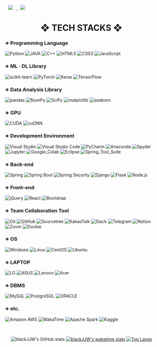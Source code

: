 <div align=left>

  <a href="mailto:jjinwoo92@gmail.com">
    <img 
        src="https://img.shields.io/badge/Gmail-d14836?style=for-the-badge&logo=Gmail&logoColor=white&link=mailto:jjinwoo92@gmail.com"
        style="height : auto; margin-left : 10px; margin-right : 10px;"/>
</a>
<a href="https://blackjjw.github.io/">
    <img 
        src="https://img.shields.io/badge/blog-181717.svg?&style=for-the-badge&logo=GitHub&logoColor=white"
        style="height : auto; margin-left : 10px; margin-right : 10px;"/>
</a>
  
</div>

<div align=center><h1>❖ TECH STACKS ❖</h1></div>

<div align=left>
  <h3>※ Programming Language </h3>
  <img alt="Python" src ="https://img.shields.io/badge/Python-3776AB.svg?&style=for-the-badge&logo=Python&logoColor=white"/>
  <img alt="JAVA" src ="https://img.shields.io/badge/JAVA-FF160B.svg?&style=for-the-badge&logo=JAVA&logoColor=white"/>
  <img alt="C++" src ="https://img.shields.io/badge/-c++-00599C.svg?&style=for-the-badge&logo=cplusplus&logoColor=white"/>
  <img alt="HTML5" src ="https://img.shields.io/badge/HTML5-E34F26.svg?&style=for-the-badge&logo=HTML5&logoColor=white"/>
  <img alt="CSS3" src ="https://img.shields.io/badge/CSS3-1572B6.svg?&style=for-the-badge&logo=CSS3&logoColor=white"/>
  <img alt="JavaScript" src ="https://img.shields.io/badge/JavaScript-F7DF1E.svg?&style=for-the-badge&logo=JavaScript&logoColor=black"/>
  <br>
  
  <h3>※ ML · DL Library </h3>
  <img alt="scikit-learn" src ="https://img.shields.io/badge/scikit_learn-F7931E.svg?&style=for-the-badge&logo=scikit-learn&logoColor=white"/>
  <img alt="PyTorch" src ="https://img.shields.io/badge/PyTorch-EE4C2C.svg?&style=for-the-badge&logo=PyTorch&logoColor=white"/>
  <img alt="Keras" src ="https://img.shields.io/badge/Keras-D00000.svg?&style=for-the-badge&logo=Keras&logoColor=white"/>
  <img alt="TensorFlow" src ="https://img.shields.io/badge/TensorFlow-FF6F00.svg?&style=for-the-badge&logo=TensorFlow&logoColor=white"/>
  <br>
  
  <h3>※ Data Analysis Library </h3>
  <img alt="pandas" src ="https://img.shields.io/badge/pandas-150458.svg?&style=for-the-badge&logo=pandas&logoColor=white"/>
  <img alt="NumPy" src ="https://img.shields.io/badge/NumPy-013243.svg?&style=for-the-badge&logo=NumPy&logoColor=white"/>
  <img alt="SciPy" src ="https://img.shields.io/badge/SciPy-8CAAE6.svg?&style=for-the-badge&logo=SciPy&logoColor=white"/>
  <img alt="matplotlib" src ="https://img.shields.io/badge/matplotlib-1572B6.svg?&style=for-the-badge&logo=matplotlib&logoColor=white"/>
  <img alt="seaborn" src ="https://img.shields.io/badge/seaborn-0769AD.svg?&style=for-the-badge&logo=seaborn&logoColor=white"/>
  <br>
  
  <h3>※ GPU </h3>
  <img alt="CUDA" src="https://img.shields.io/badge/CUDA-76B900.svg?&style=for-the-badge&logo=NVIDIA&logoColor=black"/>
  <img alt="cuDNN" src="https://img.shields.io/badge/cuDNN-76B900.svg?&style=for-the-badge&logo=NVIDIA&logoColor=black"/>
  <br>
  
  <h3>※ Development Environment </h3>
  <img alt="Visual Studio" src="https://img.shields.io/badge/Visual%20Studio-5C2D91.svg?&style=for-the-badge&logo=Visual%20Studio&logoColor=white"/>
  <img alt="Visual Studio Code" src="https://img.shields.io/badge/VScode-007ACC.svg?&style=for-the-badge&logo=Visual%20Studio%20Code&logoColor=white"/>
  <img alt="PyCharm" src="https://img.shields.io/badge/PyCharm-000000.svg?&style=for-the-badge&logo=PyCharm&logoColor=white"/>
  <img alt="Anaconda" src="https://img.shields.io/badge/Anaconda-44A833.svg?&style=for-the-badge&logo=Anaconda&logoColor=black"/>
  <img alt="Spyder" src="https://img.shields.io/badge/Spyder-FF0000.svg?&style=for-the-badge&logo=Spyder%20IDE&logoColor=black"/>
  <img alt="Jupyter" src="https://img.shields.io/badge/Jupyter-F37626.svg?&style=for-the-badge&logo=Jupyter&logoColor=black"/>
  <img alt="Google_Colab" src="https://img.shields.io/badge/Colab-F9AB00.svg?&style=for-the-badge&logo=Google%20Colab&logoColor=black"/>
  <img alt="Eclipse" src="https://img.shields.io/badge/Eclipse-2C2255.svg?&style=for-the-badge&logo=Eclipse%20IDE&logoColor=white"/>
  <img alt="Spring_Tool_Suite" src="https://img.shields.io/badge/Spring_Tool_Suite-6DB33F.svg?&style=for-the-badge&logo=Spring&logoColor=black"/>
  <br>
  
  <h3>※ Back-end </h3>
  <img alt="Spring" src="https://img.shields.io/badge/Spring-6DB33F.svg?&style=for-the-badge&logo=Spring&logoColor=black"/>
  <img alt="Spring Boot" src="https://img.shields.io/badge/Spring%20Boot-6DB33F.svg?&style=for-the-badge&logo=Spring%20Boot&logoColor=black"/>
  <img alt="Spring Security" src="https://img.shields.io/badge/Spring%20Security-6DB33F.svg?&style=for-the-badge&logo=Spring%20Security&logoColor=black"/>
  <img alt="Django" src="https://img.shields.io/badge/Django-092E20.svg?&style=for-the-badge&logo=Django&logoColor=white"/>
  <img alt="Flask" src="https://img.shields.io/badge/Flask-000000.svg?&style=for-the-badge&logo=Flask&logoColor=white"/>
  <img alt="Node.js" src="https://img.shields.io/badge/Node.js-339933.svg?&style=for-the-badge&logo=Node.js&logoColor=white"/>
  <br>
  
  <h3>※ Front-end </h3>
  <img alt="jQuery" src ="https://img.shields.io/badge/jQuery-0769AD.svg?&style=for-the-badge&logo=jQuery&logoColor=black"/>
  <img alt="React" src ="https://img.shields.io/badge/React-61DAFB.svg?&style=for-the-badge&logo=React&logoColor=black"/>
  <img alt="Bootstrap" src ="https://img.shields.io/badge/Bootstrap-7952B3.svg?&style=for-the-badge&logo=Bootstrap&logoColor=black"/>
  <br>
  
  <h3>※ Team Collaboration Tool </h3>
  <img alt="Git" src="https://img.shields.io/badge/Git-F05032.svg?&style=for-the-badge&logo=Git&logoColor=black"/>
  <img alt="GitHub" src="https://img.shields.io/badge/GitHub-181717.svg?&style=for-the-badge&logo=GitHub&logoColor=white"/>
  <img alt="Sourcetree" src="https://img.shields.io/badge/Sourcetree-0052CC.svg?&style=for-the-badge&logo=Sourcetree&logoColor=white"/>
  <img alt="KakaoTalk" src="https://img.shields.io/badge/KakaoTalk-FFCD00.svg?&style=for-the-badge&logo=KakaoTalk&logoColor=black"/>
  <img alt="Slack" src="https://img.shields.io/badge/Slack-4A154B.svg?&style=for-the-badge&logo=Slack&logoColor=white"/>
  <img alt="Telegram" src="https://img.shields.io/badge/Telegram-26A5E4.svg?&style=for-the-badge&logo=Telegram&logoColor=white"/>
  <img alt="Notion" src="https://img.shields.io/badge/Notion-000000.svg?&style=for-the-badge&logo=Notion&logoColor=white"/>
  <img alt="Zoom" src="https://img.shields.io/badge/Zoom-2D8CFF.svg?&style=for-the-badge&logo=Zoom&logoColor=white"/>
  <img alt="Docker" src="https://img.shields.io/badge/Docker-2496ED.svg?&style=for-the-badge&logo=Docker&logoColor=white"/>
  <br>
  
  <h3>※ OS </h3>
  <img alt="Windows" src="https://img.shields.io/badge/Windows-0078D6.svg?&style=for-the-badge&logo=Windows&logoColor=white"/>
  <img alt="Linux" src="https://img.shields.io/badge/Linux-FCC624.svg?&style=for-the-badge&logo=Linux&logoColor=black"/>
  <img alt="CentOS" src="https://img.shields.io/badge/CentOS-262577.svg?&style=for-the-badge&logo=CentOS&logoColor=white"/> 
  <img alt="Ubuntu" src="https://img.shields.io/badge/Ubuntu-E95420.svg?&style=for-the-badge&logo=Ubuntu&logoColor=white"/>  
  <br>
  
  <h3>※ LAPTOP </h3>
  <img alt="LG" src="https://img.shields.io/badge/LG-A50034.svg?&style=for-the-badge&logo=LG&logoColor=white"/>
  <img alt="ASUS" src="https://img.shields.io/badge/ASUS-000000.svg?&style=for-the-badge&logo=ASUS&logoColor=white"/>
  <img alt="Lenovo" src="https://img.shields.io/badge/Lenovo-E2231A.svg?&style=for-the-badge&logo=Lenovo&logoColor=white"/>
  <img alt="Acer" src="https://img.shields.io/badge/Acer-83B81A.svg?&style=for-the-badge&logo=Acer&logoColor=white"/>
  <br>
  
  <h3>※ DBMS </h3>
  <img alt="MySQL" src="https://img.shields.io/badge/MySQL-4479A1.svg?&style=for-the-badge&logo=MySQL&logoColor=black"/>
  <img alt="PostgreSQL" src="https://img.shields.io/badge/PostgreSQL-4169E1.svg?&style=for-the-badge&logo=PostgreSQL&logoColor=black"/>
  <img alt="ORACLE" src="https://img.shields.io/badge/ORACLE-F80000.svg?&style=for-the-badge&logo=ORACLE&logoColor=black"/>
  <br>
  
  <h3>※ etc. </h3>
  <img alt="Amazon AWS" src="https://img.shields.io/badge/AWS-232F3E.svg?&style=for-the-badge&logo=Amazon%20AWS&logoColor=white"/>
  <img alt="WakaTime" src="https://img.shields.io/badge/WakaTime-000000.svg?&style=for-the-badge&logo=WakaTime&logoColor=white"/>
  <img alt="Apache Spark" src="https://img.shields.io/badge/Apache%20Spark-E25A1C.svg?&style=for-the-badge&logo=Apache%20Spark&logoColor=black"/>
  <img alt="Kaggle" src="https://img.shields.io/badge/Kaggle-20BEFF.svg?&style=for-the-badge&logo=Kaggle&logoColor=black"/>
  <br>
  <br><br>
</div>

<div align=center>

  ![blackJJW's GitHub stats](https://github-readme-stats.vercel.app/api?username=blackJJW&show_icons=true&theme=dark)
  [![blackJJW's wakatime stats](https://github-readme-stats.vercel.app/api/wakatime?username=blackJJW&theme=dark)](https://github.com/anuraghazra/github-readme-stats)
  [![Top Langs](https://github-readme-stats.vercel.app/api/top-langs/?username=blackJJW&layout=compact&show_icons=true&theme=dark&langs_count=10)](https://github.com/anuraghazra/github-readme-stats)
</div>
